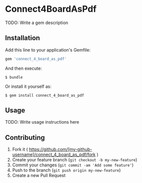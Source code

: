 # Connect4BoardAsPdf

TODO: Write a gem description

## Installation

Add this line to your application's Gemfile:

```ruby
gem 'connect_4_board_as_pdf'
```

And then execute:

    $ bundle

Or install it yourself as:

    $ gem install connect_4_board_as_pdf

## Usage

TODO: Write usage instructions here

## Contributing

1. Fork it ( https://github.com/[my-github-username]/connect_4_board_as_pdf/fork )
2. Create your feature branch (`git checkout -b my-new-feature`)
3. Commit your changes (`git commit -am 'Add some feature'`)
4. Push to the branch (`git push origin my-new-feature`)
5. Create a new Pull Request
